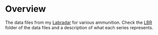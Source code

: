 # Overview

The data files from my  [Labradar](http://mylabradar.com) for various ammunition.  Check the [LBR](./LBR) folder of the data files and a description of what each series represents.



